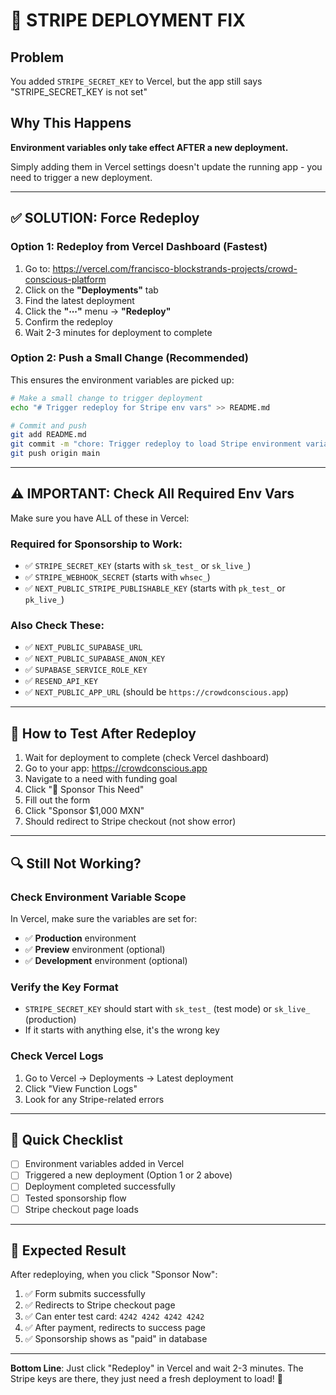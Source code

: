 # 🚨 STRIPE DEPLOYMENT FIX

## Problem
You added `STRIPE_SECRET_KEY` to Vercel, but the app still says "STRIPE_SECRET_KEY is not set"

## Why This Happens
**Environment variables only take effect AFTER a new deployment.**

Simply adding them in Vercel settings doesn't update the running app - you need to trigger a new deployment.

---

## ✅ SOLUTION: Force Redeploy

### Option 1: Redeploy from Vercel Dashboard (Fastest)
1. Go to: https://vercel.com/francisco-blockstrands-projects/crowd-conscious-platform
2. Click on the **"Deployments"** tab
3. Find the latest deployment
4. Click the **"⋯"** menu → **"Redeploy"**
5. Confirm the redeploy
6. Wait 2-3 minutes for deployment to complete

### Option 2: Push a Small Change (Recommended)
This ensures the environment variables are picked up:

```bash
# Make a small change to trigger deployment
echo "# Trigger redeploy for Stripe env vars" >> README.md

# Commit and push
git add README.md
git commit -m "chore: Trigger redeploy to load Stripe environment variables"
git push origin main
```

---

## ⚠️ IMPORTANT: Check All Required Env Vars

Make sure you have ALL of these in Vercel:

### Required for Sponsorship to Work:
- ✅ `STRIPE_SECRET_KEY` (starts with `sk_test_` or `sk_live_`)
- ✅ `STRIPE_WEBHOOK_SECRET` (starts with `whsec_`)
- ✅ `NEXT_PUBLIC_STRIPE_PUBLISHABLE_KEY` (starts with `pk_test_` or `pk_live_`)

### Also Check These:
- ✅ `NEXT_PUBLIC_SUPABASE_URL`
- ✅ `NEXT_PUBLIC_SUPABASE_ANON_KEY`
- ✅ `SUPABASE_SERVICE_ROLE_KEY`
- ✅ `RESEND_API_KEY`
- ✅ `NEXT_PUBLIC_APP_URL` (should be `https://crowdconscious.app`)

---

## 🧪 How to Test After Redeploy

1. Wait for deployment to complete (check Vercel dashboard)
2. Go to your app: https://crowdconscious.app
3. Navigate to a need with funding goal
4. Click "💝 Sponsor This Need"
5. Fill out the form
6. Click "Sponsor $1,000 MXN"
7. Should redirect to Stripe checkout (not show error)

---

## 🔍 Still Not Working?

### Check Environment Variable Scope
In Vercel, make sure the variables are set for:
- ✅ **Production** environment
- ✅ **Preview** environment (optional)
- ✅ **Development** environment (optional)

### Verify the Key Format
- `STRIPE_SECRET_KEY` should start with `sk_test_` (test mode) or `sk_live_` (production)
- If it starts with anything else, it's the wrong key

### Check Vercel Logs
1. Go to Vercel → Deployments → Latest deployment
2. Click "View Function Logs"
3. Look for any Stripe-related errors

---

## 📝 Quick Checklist

- [ ] Environment variables added in Vercel
- [ ] Triggered a new deployment (Option 1 or 2 above)
- [ ] Deployment completed successfully
- [ ] Tested sponsorship flow
- [ ] Stripe checkout page loads

---

## 🎯 Expected Result

After redeploying, when you click "Sponsor Now":
1. ✅ Form submits successfully
2. ✅ Redirects to Stripe checkout page
3. ✅ Can enter test card: `4242 4242 4242 4242`
4. ✅ After payment, redirects to success page
5. ✅ Sponsorship shows as "paid" in database

---

**Bottom Line**: Just click "Redeploy" in Vercel and wait 2-3 minutes. The Stripe keys are there, they just need a fresh deployment to load! 🚀
